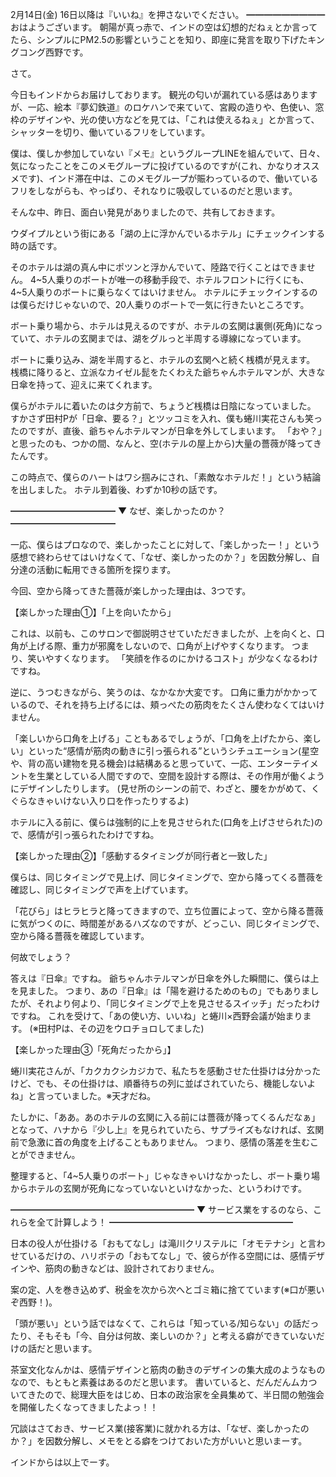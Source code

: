 2月14日(金) 16日以降は『いいね』を押さないでください。
━━━━━━━━━
おはようございます。
朝陽が真っ赤で、インドの空は幻想的だねぇとか言ってたら、シンプルにPM2.5の影響ということを知り、即座に発言を取り下げたキングコング西野です。

さて。

今日もインドからお届けしております。
観光の匂いが漏れている感はありますが、一応、絵本『夢幻鉄道』のロケハンで来ていて、宮殿の造りや、色使い、窓枠のデザインや、光の使い方などを見ては、「これは使えるねぇ」とか言って、シャッターを切り、働いているフリをしています。

僕は、僕しか参加していない『メモ』というグループLINEを組んでいて、日々、気になったことをこのメモグループに投げているのですが(これ、かなりオススメです)、インド滞在中は、このメモグループが賑わっているので、働いているフリをしながらも、やっぱり、それなりに吸収しているのだと思います。

そんな中、昨日、面白い発見がありましたので、共有しておきます。

ウダイプルという街にある「湖の上に浮かんでいるホテル」にチェックインする時の話です。

そのホテルは湖の真ん中にポツンと浮かんでいて、陸路で行くことはできません。
4~5人乗りのボートが唯一の移動手段で、ホテルフロントに行くにも、4~5人乗りのボートに乗らなくてはいけません。
ホテルにチェックインするのは僕らだけじゃないので、20人乗りのボートで一気に行きたいところです。

ボート乗り場から、ホテルは見えるのですが、ホテルの玄関は裏側(死角)になっていて、ホテルの玄関までは、湖をグルっと半周する導線になっています。

ボートに乗り込み、湖を半周すると、ホテルの玄関へと続く桟橋が見えます。
桟橋に降りると、立派なカイゼル髭をたくわえた爺ちゃんホテルマンが、大きな日傘を持って、迎えに来てくれます。

僕らがホテルに着いたのは夕方前で、ちょうど桟橋は日陰になっていました。
すかさず田村Pが「日傘、要る？」とツッコミを入れ、僕も蜷川実花さんも笑ったのですが、直後、爺ちゃんホテルマンが日傘を外してしまいます。
「おや？」と思ったのも、つかの間、なんと、空(ホテルの屋上から)大量の薔薇が降ってきたんです。

この時点で、僕らのハートはワシ掴みにされ、「素敵なホテルだ！」という結論を出しました。
ホテル到着後、わずか10秒の話です。

━━━━━━━━━━━━
▼ なぜ、楽しかったのか？
━━━━━━━━━━━━

一応、僕らはプロなので、楽しかったことに対して、「楽しかったー！」という感想で終わらせてはいけなくて、「なぜ、楽しかったのか？」を因数分解し、自分達の活動に転用できる箇所を探ります。

今回、空から降ってきた薔薇が楽しかった理由は、3つです。

【楽しかった理由①】「上を向いたから」

これは、以前も、このサロンで御説明させていただきましたが、上を向くと、口角が上げる際、重力が邪魔をしないので、口角が上げやすくなります。
つまり、笑いやすくなります。
「笑顔を作るのにかけるコスト」が少なくなるわけですね。

逆に、うつむきながら、笑うのは、なかなか大変です。
口角に重力がかかっているので、それを持ち上げるには、頬っぺたの筋肉をたくさん使わなくてはいけません。

「楽しいから口角を上げる」こともあるでしょうが、「口角を上げたから、楽しい」といった“感情が筋肉の動きに引っ張られる”というシチュエーション(星空や、背の高い建物を見る機会)は結構あると思っていて、一応、エンターテイメントを生業としている人間ですので、空間を設計する際は、その作用が働くようにデザインしたりします。
(見せ所のシーンの前で、わざと、腰をかがめて、くぐらなきゃいけない入り口を作ったりするよ)

ホテルに入る前に、僕らは強制的に上を見させられた(口角を上げさせられた)ので、感情が引っ張られたわけですね。

【楽しかった理由②】「感動するタイミングが同行者と一致した」

僕らは、同じタイミングで見上げ、同じタイミングで、空から降ってくる薔薇を確認し、同じタイミングで声を上げています。

「花びら」はヒラヒラと降ってきますので、立ち位置によって、空から降る薔薇に気がつくのに、時間差があるハズなのですが、どっこい、同じタイミングで、空から降る薔薇を確認しています。

何故でしょう？

答えは『日傘』ですね。
爺ちゃんホテルマンが日傘を外した瞬間に、僕らは上を見ました。
つまり、あの『日傘』は「陽を避けるためのもの」でもありましたが、それより何より、「同じタイミングで上を見させるスイッチ」だったわけですね。
これを受けて、「あの使い方、いいね」と蜷川×西野会議が始まります。
(※田村Pは、その辺をウロチョロしてました)

【楽しかった理由③「死角だったから」】

蜷川実花さんが、「カクカクシカジカで、私たちを感動させた仕掛けは分かったけど、でも、その仕掛けは、順番待ちの列に並ばされていたら、機能しないよね」と言っていました。※天才だね。

たしかに、「ああ。あのホテルの玄関に入る前には薔薇が降ってくるんだなぁ」となって、ハナから『少し上』を見られていたら、サプライズもなければ、玄関前で急激に首の角度を上げることもありません。
つまり、感情の落差を生むことができません。

整理すると、「4~5人乗りのボート」じゃなきゃいけなかったし、ボート乗り場からホテルの玄関が死角になっていないといけなかった、というわけです。

━━━━━━━━━━━━━━━━━━━━━
▼ サービス業をするのなら、これらを全て計算しよう！
━━━━━━━━━━━━━━━━━━━━━

日本の役人が仕掛ける「おもてなし」は滝川クリステルに「オモテナシ」と言わせているだけの、ハリボテの「おもてなし」で、彼らが作る空間には、感情デザインや、筋肉の動きなどは、設計されておりません。

案の定、人を巻き込めず、税金を次から次へとゴミ箱に捨てています(※口が悪いぞ西野！)。

「頭が悪い」という話ではなくて、これらは「知っている/知らない」の話だったり、そもそも「今、自分は何故、楽しいのか？」と考える癖ができていないだけの話だと思います。

茶室文化なんかは、感情デザインと筋肉の動きのデザインの集大成のようなものなので、もともと素養はあるのだと思います。
書いていると、だんだんムカついてきたので、総理大臣をはじめ、日本の政治家を全員集めて、半日間の勉強会を開催したくなってきましたよっ！！

冗談はさておき、サービス業(接客業)に就かれる方は、「なぜ、楽しかったのか？」を因数分解し、メモをとる癖をつけておいた方がいいと思いまーす。

インドからは以上でーす。
